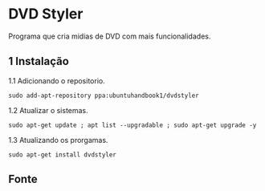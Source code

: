 DVD Styler
==================================================

Programa que cria midias de DVD com mais funcionalidades.

1 Instalação
----------------------------------------

1.1 Adicionando o repositorio.

`sudo add-apt-repository ppa:ubuntuhandbook1/dvdstyler`

1.2 Atualizar o sistemas.

`sudo apt-get update ; apt list --upgradable ; sudo apt-get upgrade -y`

1.3 Atualizando os prorgamas.

`sudo apt-get install dvdstyler`

## Fonte


